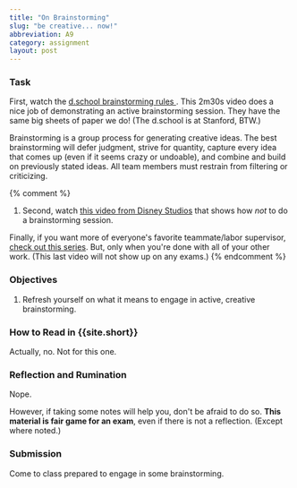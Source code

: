 ```yaml
---
title: "On Brainstorming"
slug: "be creative... now!"
abbreviation: A9
category: assignment
layout: post
---
```


### Task

First, watch the [d.school brainstorming rules
](https://www.youtube.com/watch?v=W1h5L_0rFz8). This 2m30s video does a nice job of demonstrating an active brainstorming session. They have the same big sheets of paper we do! (The d.school is at Stanford, BTW.)

Brainstorming is a group process for generating creative ideas. The best brainstorming will defer judgment, strive for quantity, capture every idea that comes up (even if it seems crazy or undoable), and combine and build on previously stated ideas.  All team members must restrain from filtering or criticizing.


{% comment %}
1. Second, watch [this video from Disney Studios](https://www.youtube.com/watch?v=qtw33b9TCfU) that shows how *not* to do a brainstorming session.

Finally, if you want more of everyone's favorite teammate/labor supervisor, [check out this series](http://www.youtube.com/watch?v=opplsYSrIHc). But, only when you're done with all of your other work. (This last video will not show up on any exams.)
{% endcomment %}

### Objectives

1. Refresh yourself on what it means to engage in active, creative brainstorming.

### How to Read in {{site.short}}

Actually, no. Not for this one.

### Reflection and Rumination

Nope.

However, if taking some notes will help you, don't be afraid to do so. **This material is fair game for an exam**, even if there is not a reflection. (Except where noted.)

### Submission

Come to class prepared to engage in some brainstorming.